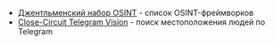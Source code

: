 - [Джентльменский набор OSINT](https://habr.com/ru/articles/811183/) - список OSINT-фреймворков
- [Close-Circuit Telegram Vision](https://github.com/IvanGlinkin/CCTV) - поиск местоположения людей по Telegram